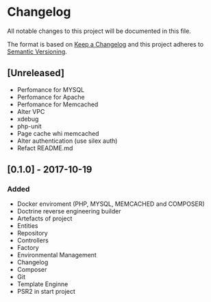
# Changelog
All notable changes to this project will be documented in this file.

The format is based on [Keep a Changelog](http://keepachangelog.com/en/1.0.0/)
and this project adheres to [Semantic Versioning](http://semver.org/spec/v2.0.0.html).

## [Unreleased]
- Perfomance for MYSQL
- Perfomance for Apache
- Perfomance for Memcached
- Alter VPC
- xdebug
- php-unit
- Page cache whi memcached
- Alter authentication (use silex auth)
- Refact README.md

## [0.1.0] - 2017-10-19
### Added
- Docker enviroment (PHP, MYSQL, MEMCACHED and COMPOSER)
- Doctrine reverse engineering builder
- Artefacts of project
- Entities
- Repository
- Controllers
- Factory
- Environmental Management
- Changelog
- Composer
- Git
- Template Enginne
- PSR2 in start project
